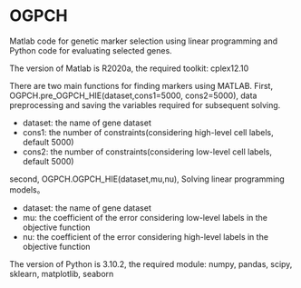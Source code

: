 # OGPCH

Matlab code for genetic marker selection using linear programming and Python code for evaluating selected genes.

The version of Matlab is R2020a, the required toolkit: cplex12.10

There are two main functions for finding markers using MATLAB. 
First, OGPCH.pre_OGPCH_HIE(dataset,cons1=5000, cons2=5000), data preprocessing and saving the variables required for subsequent solving.
- dataset: the name of gene dataset
- cons1: the number of constraints(considering high-level cell labels, default 5000)
- cons2: the number of constraints(considering low-level cell labels, default 5000)

second, OGPCH.OGPCH_HIE(dataset,mu,nu), Solving linear programming models。
- dataset: the name of gene dataset
- mu: the coefficient of the error considering low-level labels in the objective function
- nu: the coefficient of the error considering high-level labels in the objective function







The version of Python is 3.10.2, the required module: numpy, pandas, scipy, sklearn, matplotlib, seaborn
